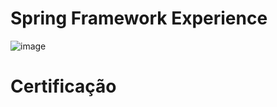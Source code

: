 # Spring Framework Experience

![image](https://user-images.githubusercontent.com/76081229/181126212-e9cf73c7-29a4-4eb1-9fba-5f71ad0dc3b1.png)

# Certificação


